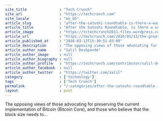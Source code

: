 ```yaml
---
site_title               : "Tech Crunch"
site_url                 : "https://techcrunch.com"
site_locale              : "en_US"
article_slug             : "after-the-satoshi-roundtable-is-there-a-way-to-bridge-the-bitcoin-divide"
article_title            : "After the Satoshi Roundtable, is there a way to bridge the bitcoin divide?"
article_image            : "https://tctechcrunch2011.files.wordpress.com/2015/10/branding-bitcoin.jpg?w=764&h=400&crop=1"
article_url              : "https://techcrunch.com/2016/03/13/the-great-bitcoin-divide/"
article_published_at     : "2016-03-13T15:30:51-03:00"
article_description      : "The opposing views of those advocating for preserving the current implementation of Bitcoin (Bitcoin Core), and those who believe that the block size needs to..."
article_author_name      : "Salil Deshpande"
article_author_image     : null
article_author_biography : null
article_author_profile   : "https://techcrunch.com/contributor/salil-deshpande/"
article_author_facebook  : null
article_author_twitter   : "https://twitter.com/salil"
category                 : ['technology']
tags                     : ['Tech Crunch']
permalink                : "/:categories/after-the-satoshi-roundtable-is-there-a-way-to-bridge-the-bitcoin-divide/"
layout                   : post
---
```


The opposing views of those advocating for preserving the current implementation of Bitcoin (Bitcoin Core), and those who believe that the block size needs to...
